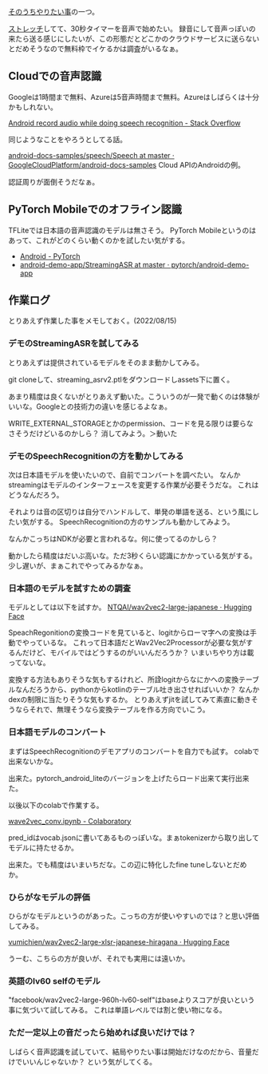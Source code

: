 [そのうちやりたい事](%E3%81%9D%E3%81%AE%E3%81%86%E3%81%A1%E3%82%84%E3%82%8A%E3%81%9F%E3%81%84%E4%BA%8B)の一つ。

[ストレッチ](%E3%82%B9%E3%83%88%E3%83%AC%E3%83%83%E3%83%81)してて、30秒タイマーを音声で始めたい。
録音にして音声っぽいの来たら送る感じにしたいが、この形態だとどこかのクラウドサービスに送らないとだめそうなので無料枠でイケるかは調査がいるなぁ。

## Cloudでの音声認識

Googleは1時間まで無料、Azureは5音声時間まで無料。Azureはしばらくは十分かもしれない。

[Android record audio while doing speech recognition - Stack Overflow](https://stackoverflow.com/questions/39765018/android-record-audio-while-doing-speech-recognition)

同じようなことをやろうとしてる話。

[android-docs-samples/speech/Speech at master · GoogleCloudPlatform/android-docs-samples](https://github.com/GoogleCloudPlatform/android-docs-samples/tree/master/speech/Speech) Cloud APIのAndroidの例。

認証周りが面倒そうだなぁ。

## PyTorch Mobileでのオフライン認識

TFLiteでは日本語の音声認識のモデルは無さそう。
PyTorch Mobileというのはあって、これがどのくらい動くのかを試したい気がする。

- [Android - PyTorch](https://pytorch.org/mobile/android/)
- [android-demo-app/StreamingASR at master · pytorch/android-demo-app](https://github.com/pytorch/android-demo-app/tree/master/StreamingASR)

## 作業ログ

とりあえず作業した事をメモしておく。(2022/08/15)

### デモのStreamingASRを試してみる

とりあえずは提供されているモデルをそのまま動かしてみる。

git cloneして、streaming_asrv2.ptlをダウンロードしassets下に置く。

あまり精度は良くないがとりあえず動いた。こういうのが一発で動くのは体験がいいな。Googleとの技術力の違いを感じるよなぁ。

WRITE_EXTERNAL_STORAGEとかのpermission、コードを見る限りは要らなさそうだけどいるのかしら？
消してみよう。＞動いた

### デモのSpeechRecognitionの方を動かしてみる

次は日本語モデルを使いたいので、自前でコンバートを調べたい。
なんかstreamingはモデルのインターフェースを変更する作業が必要そうだな。
これはどうなんだろう。

それよりは音の区切りは自分でハンドルして、単発の単語を送る、という風にしたい気がする。
SpeechRecognitionの方のサンプルも動かしてみよう。

なんかこっちはNDKが必要と言われるな。何に使ってるのかしら？

動かしたら精度はだいぶ高いな。ただ3秒くらい認識にかかっている気がする。少し遅いが、まぁこれでやってみるかなぁ。

### 日本語のモデルを試すための調査

モデルとしては以下を試すか。 [NTQAI/wav2vec2-large-japanese · Hugging Face](https://huggingface.co/NTQAI/wav2vec2-large-japanese)

SpeachRegonitionの変換コードを見ていると、logitからローマ字への変換は手動でやっているな。
これって日本語だとWav2Vec2Processorが必要な気がするんだけど、モバイルではどうするのがいいんだろうか？
いまいちやり方は載ってないな。

変換する方法もありそうな気もするけれど、所詮logitからなにかへの変換テーブルなんだろうから、pythonからkotlinのテーブル吐き出させればいいか？
なんかdexの制限に当たりそうな気もするか。
とりあえずjitを試してみて素直に動きそうならそれで、無理そうなら変換テーブルを作る方向でいこう。

### 日本語モデルのコンバート

まずはSpeechRecognitionのデモアプリのコンバートを自力でも試す。
colabで出来ないかな。

出来た。pytorch_android_liteのバージョンを上げたらロード出来て実行出来た。

以後以下のcolabで作業する。

[wave2vec_conv.ipynb - Colaboratory](https://colab.research.google.com/drive/1W1ICWH4AzrUFEpEgpVN4VbvvkvJkRwZu#scrollTo=E8Fj4HarKjHn)

pred_idはvocab.jsonに書いてあるものっぽいな。まぁtokenizerから取り出してモデルに持たせるか。

出来た。でも精度はいまいちだな。この辺に特化したfine tuneしないとだめか。

### ひらがなモデルの評価

ひらがなモデルというのがあった。こっちの方が使いやすいのでは？と思い評価してみる。

[vumichien/wav2vec2-large-xlsr-japanese-hiragana · Hugging Face](https://huggingface.co/vumichien/wav2vec2-large-xlsr-japanese-hiragana)

うーむ、こちらの方が良いが、それでも実用には遠いか。

### 英語のlv60 selfのモデル

"facebook/wav2vec2-large-960h-lv60-self"はbaseよりスコアが良いという事に気づいて試してみる。
これは単語レベルでは割と使い物になる。

### ただ一定以上の音だったら始めれば良いだけでは？

しばらく音声認識を試していて、結局やりたい事は開始だけなのだから、音量だけでいいんじゃないか？
という気がしてくる。